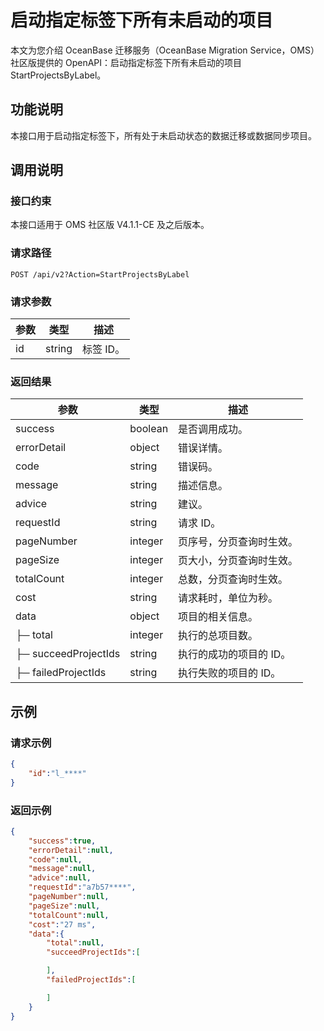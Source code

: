 
# 启动指定标签下所有未启动的项目

本文为您介绍 OceanBase 迁移服务（OceanBase Migration Service，OMS）社区版提供的 OpenAPI：启动指定标签下所有未启动的项目 StartProjectsByLabel。

## 功能说明

本接口用于启动指定标签下，所有处于未启动状态的数据迁移或数据同步项目。

## 调用说明

### 接口约束

本接口适用于 OMS 社区版 V4.1.1-CE 及之后版本。

### 请求路径

`POST /api/v2?Action=StartProjectsByLabel`

### 请求参数

|    参数     |   类型   |     描述      |
|-----------|--------|-------------|
|     id      | string      |  标签 ID。|

### 返回结果

|     参数     |        类型        |           描述           |
|------------|------------------|------------------------|
| success    | boolean          | 是否调用成功。                |
| errorDetail | object | 错误详情。|
| code       | string           | 错误码。                   |
| message    | string           | 描述信息。                  |
| advice     | string           | 建议。                    |
| requestId  | string           | 请求 ID。                 |
| pageNumber | integer | 页序号，分页查询时生效。                  |
| pageSize   | integer | 页大小，分页查询时生效。                  |
| totalCount | integer | 总数，分页查询时生效。                  |
| cost       | string           | 请求耗时，单位为秒。                  |
| data       | object           | 项目的相关信息。 |
|    ├─ total | integer | 执行的总项目数。|
|    ├─ succeedProjectIds | string | 执行的成功的项目的 ID。|
|    ├─ failedProjectIds | string | 执行失败的项目的 ID。|

## 示例

### 请求示例

```JSON
{
    "id":"l_****"
}
```

### 返回示例

```JSON
{
    "success":true,
    "errorDetail":null,
    "code":null,
    "message":null,
    "advice":null,
    "requestId":"a7b57****",
    "pageNumber":null,
    "pageSize":null,
    "totalCount":null,
    "cost":"27 ms",
    "data":{
        "total":null,
        "succeedProjectIds":[

        ],
        "failedProjectIds":[

        ]
    }
}
```
